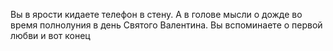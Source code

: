 Вы в ярости кидаете телефон в стену. 
А в голове мысли о дожде во время полнолуния в день Святого Валентина.
Вы вспоминаете о первой любви и вот конец
